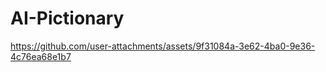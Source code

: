 # AI-Pictionary



https://github.com/user-attachments/assets/9f31084a-3e62-4ba0-9e36-4c76ea68e1b7


